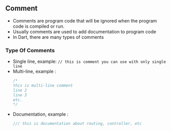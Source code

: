 ## Comment

* Comments are program code that will be ignored when the program code is compiled or run.
* Usually comments are used to add documentation to program code
* In Dart, there are many types of comments

### Type Of Comments

* Single line, example:
  ```// this is comment you can use with only single line```
* Multi-line, example :
  ```dart
  /*
  this is multi-line comment
  line 2
  line 3
  etc.
  */
  ```
* Documentation, example :
  ```dart
  /// this is documentation about routing, controller, etc
  ```
